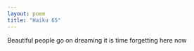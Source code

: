 ```yaml
---
layout: poem
title: "Haiku 65"
---
```


Beautiful people
go on dreaming it is time
forgetting here now
